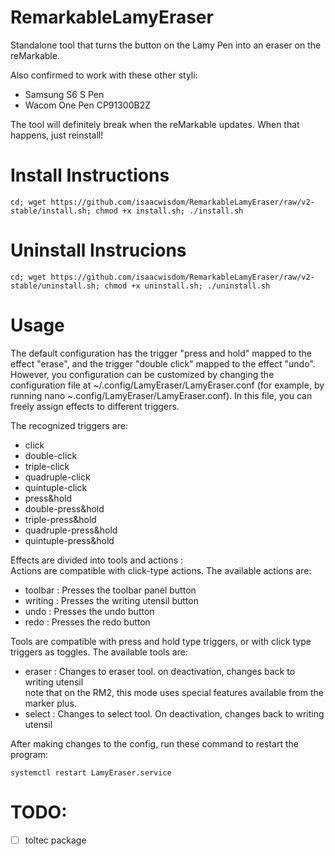 # RemarkableLamyEraser
Standalone tool that turns the button on the Lamy Pen into an eraser on the reMarkable.

Also confirmed to work with these other styli:
 * Samsung S6 S Pen
 * Wacom One Pen CP91300B2Z

The tool will definitely break when the reMarkable updates. When that happens, just reinstall!
# Install Instructions
```shell
cd; wget https://github.com/isaacwisdom/RemarkableLamyEraser/raw/v2-stable/install.sh; chmod +x install.sh; ./install.sh
```
# Uninstall Instrucions
```shell
cd; wget https://github.com/isaacwisdom/RemarkableLamyEraser/raw/v2-stable/uninstall.sh; chmod +x uninstall.sh; ./uninstall.sh
```



# Usage 
The default configuration has the trigger "press and hold" mapped to the effect "erase", and the trigger "double click"
mapped to the effect "undo".
However, you configuration can be customized by changing the configuration file at ~/.config/LamyEraser/LamyEraser.conf
(for example, by running nano ~.config/LamyEraser/LamyEraser.conf).
In this file, you can freely assign effects to different triggers.  
  
The recognized triggers are:  
* click 
* double-click  
* triple-click
* quadruple-click  
* quintuple-click
* press&hold
* double-press&hold 
* triple-press&hold
* quadruple-press&hold
* quintuple-press&hold    
  
Effects are divided into tools and actions :  
Actions are compatible with click-type actions. The available actions are:  
*  toolbar : Presses the toolbar panel button  
*  writing : Presses the writing utensil button  
*  undo : Presses the undo button  
*  redo : Presses the redo button  
  
Tools are compatible with press and hold type triggers, or with click type triggers as toggles. The available tools are:  
*  eraser          : Changes to eraser tool. on deactivation, changes back to writing utensil  
                    note that on the RM2, this mode uses special features available from the marker plus.
*  select          : Changes to select tool. On deactivation, changes back to writing utensil  



After making changes to the config, run these command to restart the program:
``` Shell
systemctl restart LamyEraser.service
```

# TODO:
- [ ] toltec package
